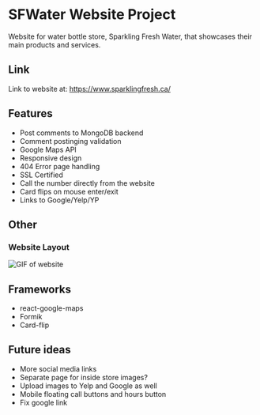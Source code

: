 # SFWater Website Project

Website for water bottle store, Sparkling Fresh Water, that showcases their main products and services.

## Link
Link to website at: https://www.sparklingfresh.ca/

## Features
* Post comments to MongoDB backend
* Comment postinging validation
* Google Maps API
* Responsive design
* 404 Error page handling
* SSL Certified
* Call the number directly from the website
* Card flips on mouse enter/exit
* Links to Google/Yelp/YP

## Other
### Website Layout
![GIF of website](https://github.com/AlKL/SFWater-Website-Project/blob/main/frontend/src/images/chrome-capture.gif)

## Frameworks
* react-google-maps
* Formik
* Card-flip

## Future ideas
* More social media links
* Separate page for inside store images? 
* Upload images to Yelp and Google as well
* Mobile floating call buttons and hours button
* Fix google link